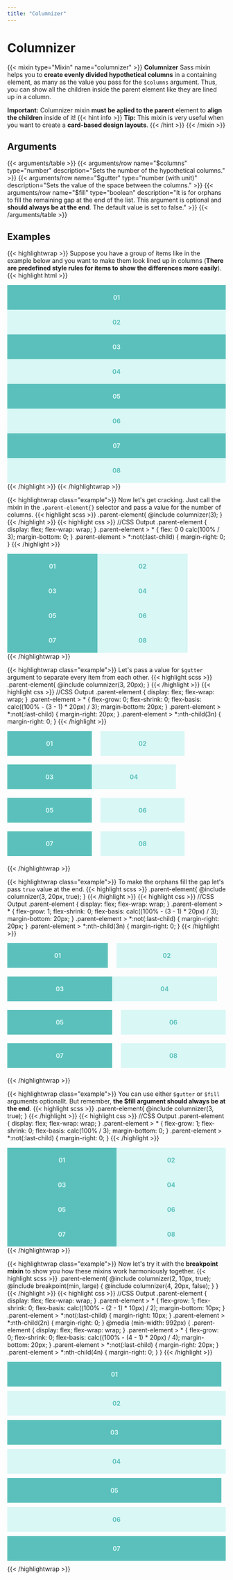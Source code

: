 ```yaml
---
title: "Columnizer"
---
```


# Columnizer

{{< mixin type="Mixin" name="columnizer" >}}
**Columnizer** Sass mixin helps you to **create evenly divided hypothetical columns** in a containing element, as many as the value you pass for the `$columns` argument. Thus, you can show all the children inside the parent element like they are lined up in a column. 

**Important:** Columnizer mixin **must be aplied to the parent** element to **align the children** inside of it!
{{< hint info >}}
**Tip:** This mixin is very useful when you want to create a **card-based design layouts**.
{{< /hint >}}
{{< /mixin >}}

## Arguments

{{< arguments/table >}}
  {{< arguments/row name="$columns" type="number" description="Sets the number of the hypothetical columns." >}}
  {{< arguments/row name="$gutter" type="number (with unit)" description="Sets the value of the space between the columns." >}}
  {{< arguments/row name="$fill" type="boolean" description="It is for orphans to fill the remaining gap at the end of the list. This argument is optional and **should always be at the end**. The default value is set to false." >}}
{{< /arguments/table >}}

## Examples

{{< highlightwrap >}}
Suppose you have a group of items like in the example below and you want to make them look lined up in columns (**There are predefined style rules for items to show the differences more easily**).
{{< highlight html >}}
<div class="parent-element">
  <div class="item">01</div>
  <div class="item">02</div>
  <div class="item">03</div>
  <div class="item">04</div>
  <div class="item">05</div>
  <div class="item">06</div>
  <div class="item">07</div>
  <div class="item">08</div>
</div>
{{< /highlight >}}
{{< /highlightwrap >}}

{{< highlightwrap class="example">}}
Now let's get cracking. Just call the mixin in the `.parent-element{}` selector and pass a value for the number of columns.
{{< highlight scss >}}
.parent-element{
  @include columnizer(3);
}
{{< /highlight >}}
{{< highlight css >}}
//CSS Output
.parent-element {
  display: flex;
  flex-wrap: wrap;
}
.parent-element > * {
  flex: 0 0 calc(100% / 3);
  margin-bottom: 0;
}
.parent-element > *:not(:last-child) {
  margin-right: 0;
}
{{< /highlight >}}

<style>
.parent-element.example01 {
  display: flex;
  flex-wrap: wrap;
}
.parent-element.example01 > * {
  flex: 0 0 calc(100% / 3);
  margin-bottom: 0;
}
.parent-element.example01 > *:not(:last-child) {
  margin-right: 0;
}
</style>
<div class="columnizer parent-element example01">
  <div class="item">01</div>
  <div class="item">02</div>
  <div class="item">03</div>
  <div class="item">04</div>
  <div class="item">05</div>
  <div class="item">06</div>
  <div class="item">07</div>
  <div class="item">08</div>
</div>
{{< /highlightwrap >}}

{{< highlightwrap class="example">}}
Let's pass a value for `$gutter` argument to separate every item from each other.
{{< highlight scss >}}
.parent-element{
  @include columnizer(3, 20px);
}
{{< /highlight >}}
{{< highlight css >}}
//CSS Output
.parent-element {
  display: flex;
  flex-wrap: wrap;
}
.parent-element > * {
  flex-grow: 0;
  flex-shrink: 0;
  flex-basis: calc((100% - (3 - 1) * 20px) / 3);
  margin-bottom: 20px;
}
.parent-element > *:not(:last-child) {
  margin-right: 20px;
}
.parent-element > *:nth-child(3n) {
  margin-right: 0;
}
{{< /highlight >}}

<style>
.parent-element.example02 {
  display: flex;
  flex-wrap: wrap;
}
.parent-element.example02 > * {
  flex: 0 0 calc((100% - (3 - 1) * 20px) / 3);
  margin-bottom: 20px;
}
.parent-element.example02 > *:not(:last-child) {
  margin-right: 20px;
}
.parent-element.example02 > *:nth-child(3n) {
  margin-right: 0;
}
</style>
<div class="columnizer parent-element example02">
  <div class="item">01</div>
  <div class="item">02</div>
  <div class="item">03</div>
  <div class="item">04</div>
  <div class="item">05</div>
  <div class="item">06</div>
  <div class="item">07</div>
  <div class="item">08</div>
</div>
{{< /highlightwrap >}}


{{< highlightwrap class="example">}}
To make the orphans fill the gap let's pass `true` value at the end.
{{< highlight scss >}}
.parent-element{
  @include columnizer(3, 20px, true);
}
{{< /highlight >}}
{{< highlight css >}}
//CSS Output
.parent-element {
  display: flex;
  flex-wrap: wrap;
}
.parent-element > * {
  flex-grow: 1;
  flex-shrink: 0;
  flex-basis: calc((100% - (3 - 1) * 20px) / 3);
  margin-bottom: 20px;
}
.parent-element > *:not(:last-child) {
  margin-right: 20px;
}
.parent-element > *:nth-child(3n) {
  margin-right: 0;
}
{{< /highlight >}}

<style>
.parent-element.example03 {
  display: flex;
  flex-wrap: wrap;
}
.parent-element.example03 > * {
  flex: 1 0 calc((100% - (3 - 1) * 20px) / 3);
  margin-bottom: 20px;
}
.parent-element.example03 > *:not(:last-child) {
  margin-right: 20px;
}
.parent-element.example03 > *:nth-child(3n) {
  margin-right: 0;
}
</style>
<div class="columnizer parent-element example03">
  <div class="item">01</div>
  <div class="item">02</div>
  <div class="item">03</div>
  <div class="item">04</div>
  <div class="item">05</div>
  <div class="item">06</div>
  <div class="item">07</div>
  <div class="item">08</div>
</div>
{{< /highlightwrap >}}

{{< highlightwrap class="example">}}
You can use either `$gutter` or `$fill` arguments optionallt. But remember, **the $fill argument should always be at the end**.
{{< highlight scss >}}
.parent-element{
  @include columnizer(3, true);
}
{{< /highlight >}}
{{< highlight css >}}
//CSS Output
.parent-element {
  display: flex;
  flex-wrap: wrap;
}
.parent-element > * {
  flex-grow: 1;
  flex-shrink: 0;
  flex-basis: calc(100% / 3);
  margin-bottom: 0;
}
.parent-element > *:not(:last-child) {
  margin-right: 0;
}
{{< /highlight >}}

<style>
.parent-element.example04 {
  display: flex;
  flex-wrap: wrap;
}
.parent-element.example04 > * {
  flex: 1 0 calc(100% / 3);
  margin-bottom: 0;
}
.parent-element.example04 > *:not(:last-child) {
  margin-right: 0;
}
</style>
<div class="columnizer parent-element example04">
  <div class="item">01</div>
  <div class="item">02</div>
  <div class="item">03</div>
  <div class="item">04</div>
  <div class="item">05</div>
  <div class="item">06</div>
  <div class="item">07</div>
  <div class="item">08</div>
</div>
{{< /highlightwrap >}}

{{< highlightwrap class="example">}}
Now let's try it with the **breakpoint mixin** to show you how these mixins work harmoniously together.
{{< highlight scss >}}
.parent-element{
  @include columnizer(2, 10px, true);
  @include breakpoint(min, large) {
    @include columnizer(4, 20px, false);
  }
}
{{< /highlight >}}
{{< highlight css >}}
//CSS Output
.parent-element {
  display: flex;
  flex-wrap: wrap;
}
.parent-element > * {
  flex-grow: 1;
  flex-shrink: 0;
  flex-basis: calc((100% - (2 - 1) * 10px) / 2);
  margin-bottom: 10px;
}
.parent-element > *:not(:last-child) {
  margin-right: 10px;
}
.parent-element > *:nth-child(2n) {
  margin-right: 0;
}
@media (min-width: 992px) {
  .parent-element {
    display: flex;
    flex-wrap: wrap;
  }
  .parent-element > * {
    flex-grow: 0;
    flex-shrink: 0;
    flex-basis: calc((100% - (4 - 1) * 20px) / 4);
    margin-bottom: 20px;
  }
  .parent-element > *:not(:last-child) {
    margin-right: 20px;
  }
  .parent-element > *:nth-child(4n) {
    margin-right: 0;
  }
}
{{< /highlight >}}

<style>
.parent-element.example05 {
  display: flex;
  flex-wrap: wrap;
}
.parent-element.example05 > * {
  flex: 1 0 calc((100% - (2 - 1) * 10px) / 2);
  margin-bottom: 10px;
}
.parent-element.example05 > *:not(:last-child) {
  margin-right: 10px;
}
.parent-element.example05 > *:nth-child(2n) {
  margin-right: 0;
}
@media (min-width: 992px) {
  .parent-element.example05 {
    display: flex;
    flex-wrap: wrap;
  }
  .parent-element.example05 > * {
    flex: 0 0 calc((100% - (4 - 1) * 20px) / 4);
    margin-bottom: 20px;
  }
  .parent-element.example05 > *:not(:last-child) {
    margin-right: 20px;
  }
  .parent-element.example05 > *:nth-child(4n) {
    margin-right: 0;
  }
}

</style>
<div class="columnizer parent-element example05">
  <div class="item">01</div>
  <div class="item">02</div>
  <div class="item">03</div>
  <div class="item">04</div>
  <div class="item">05</div>
  <div class="item">06</div>
  <div class="item">07</div>
</div>
{{< /highlightwrap >}}

<style>
.parent-element .item {
  padding: 20px;
  display: flex;
  justify-content: center;
  align-items: center;
  background-color: #5bc0bb;
  font-weight: bold;
  color: #d8f7f5;
}
.parent-element .item:nth-of-type(even) {
  background-color: #d8f7f5;
  color: #5bc0bb;
}
</style>
